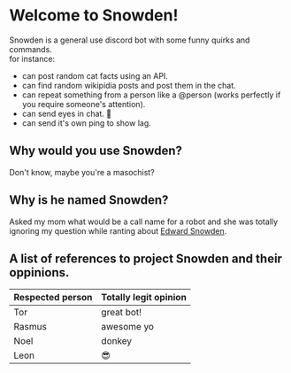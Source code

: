 # Welcome to Snowden!
Snowden is a general use discord bot with some funny quirks and commands.  
for instance: 
- can post random cat facts using an API.
- can find random wikipidia posts and post them in the chat.
- can repeat something from a person like a @person (works perfectly if you require someone's attention).
- can send eyes in chat. 👀
- can send it's own ping to show lag.

## Why would you use Snowden?

Don't know, maybe you're a masochist?

## Why is he named Snowden?

Asked my mom what would be a call name for a robot and she was totally ignoring my question while ranting about [Edward Snowden](https://en.wikipedia.org/wiki/Edward_Snowden).

## A list of references to project Snowden and their oppinions.

Respected person | Totally legit opinion
-----------------|----------------------
Tor | great bot!
Rasmus | awesome yo
Noel | donkey
Leon | 😎

